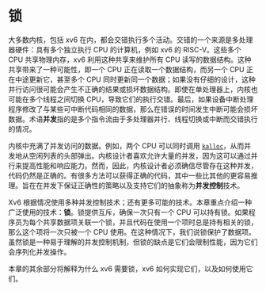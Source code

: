 # 锁

大多数内核，包括 xv6 在内，都会交错执行多个活动。交错的一个来源是多处理器硬件：具有多个独立执行 CPU 的计算机，例如 xv6 的 RISC-V。这些多个 CPU 共享物理内存，xv6 利用这种共享来维护所有 CPU 读写的数据结构。这种共享带来了一种可能性，即一个 CPU 正在读取一个数据结构，而另一个 CPU 正在中途更新它，甚至多个 CPU 同时更新同一个数据；如果没有仔细的设计，这种并行访问很可能会产生不正确的结果或损坏数据结构。即使在单处理器上，内核也可能在多个线程之间切换 CPU，导致它们的执行交错。最后，如果设备中断处理程序修改了与某些可中断代码相同的数据，那么在错误的时间发生中断可能会损坏数据。术语**并发**指的是多个指令流由于多处理器并行、线程切换或中断而交错执行的情况。

内核中充满了并发访问的数据。例如，两个 CPU 可以同时调用 [`kalloc`](/source/xv6-riscv/kernel/kalloc.c)，从而并发地从空闲列表的头部弹出。内核设计者喜欢允许大量的并发，因为这可以通过并行来提高性能和响应能力。然而，因此，内核设计者必须确信尽管存在这种并发，代码仍然是正确的。有很多方法可以获得正确的代码，其中一些比其他的更容易推理。旨在在并发下保证正确性的策略以及支持它们的抽象称为**并发控制**技术。

Xv6 根据情况使用多种并发控制技术；还有更多可能的技术。本章重点介绍一种广泛使用的技术：**锁**。锁提供互斥，确保一次只有一个 CPU 可以持有锁。如果程序员为每个共享数据项关联一个锁，并且代码在使用一个项时总是持有相关的锁，那么这个项将一次只被一个 CPU 使用。在这种情况下，我们说锁保护了数据项。虽然锁是一种易于理解的并发控制机制，但锁的缺点是它们会限制性能，因为它们会序列化并发操作。

本章的其余部分将解释为什么 xv6 需要锁，xv6 如何实现它们，以及如何使用它们。
